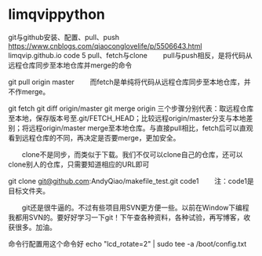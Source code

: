# limqvippython
git与github安装、配置、pull、push
https://www.cnblogs.com/qiaoconglovelife/p/5506643.html limqvip.github.io code 5 pull、fetch与clone 　　pull与push相反，是将代码从远程仓库同步至本地仓库并merge的命令

git pull origin master 　　而fetch是单纯将代码从远程仓库同步至本地仓库，并不作merge。

git fetch git diff origin/master git merge origin 三个步骤分别代表：取远程仓库至本地，保存版本号至.git/FETCH_HEAD；比较远程origin/master分支与本地差别；将远程origin/master merge至本地仓库。与直接pull相比，fetch后可以直观看到远程仓库的不同，再决定是否要merge，更加安全。

　　clone不是同步，而类似于下载。我们不仅可以clone自己的仓库，还可以clone别人的仓库，只需要知道相应的URL即可　　

git clone git@github.com:AndyQiao/makefile_test.git code1 　　注：code1是目标文件夹。

　　git还是很牛逼的。不过有些项目用SVN更方便一些。以前在Window下编程我都用SVN的。要好好学习一下git！下午查各种资料，各种试验，再写博客，收获很多。加油。

命令行配置用这个命令好
echo "lcd_rotate=2" | sudo tee -a /boot/config.txt

